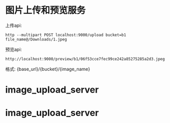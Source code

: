 # 图片上传和预览服务

上传api:

`http --multipart POST localhost:9000/upload bucket=b1 file_name@/Downloads/1.jpeg`

预览api:

`http://localhost:9000/preview/b1/06f53cce7fec99ce242a85275285a2d3.jpeg`

格式: {base_url}/{bucket}/{image_name}
# image_upload_server
# image_upload_server

